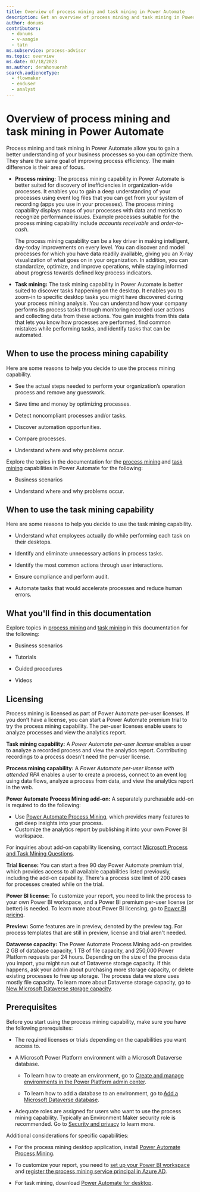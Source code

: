```yaml
---
title: Overview of process mining and task mining in Power Automate
description: Get an overview of process mining and task mining in Power Automate.
author: donums
contributors:
  - donums
  - v-aangie  
  - tatn
ms.subservice: process-advisor
ms.topic: overview
ms.date: 07/18/2023
ms.author: derahonuorah
search.audienceType: 
  - flowmaker
  - enduser
  - analyst
---
```


# Overview of process mining and task mining in Power Automate

Process mining and task mining in Power Automate allow you to gain a better understanding of your business processes so you can optimize them. They share the same goal of improving process efficiency. The main difference is their area of focus.

- **Process mining:** The process mining capability in Power Automate is better suited for discovery of inefficiencies in organization-wide processes. It enables you to gain a deep understanding of your processes using event log files that you can get from your system of recording (apps you use in your processes). The process mining capability displays maps of your processes with data and metrics to recognize performance issues. Example processes suitable for the process mining capability include *accounts receivable* and *order-to-cash*.

    The process mining capability can be a key driver in making intelligent, day-today improvements on every level. You can discover and model processes for which you have data readily available, giving you an X-ray visualization of what goes on in your organization. In addition, you can standardize, optimize, and improve operations, while staying informed about progress towards defined key process indicators.

- **Task mining:** The task mining capability in Power Automate is better suited to discover tasks happening on the desktop. It enables you to zoom-in to specific desktop tasks you might have discovered during your process mining analysis. You can understand how your company performs its process tasks through monitoring recorded user actions and collecting data from these actions. You gain insights from this data that lets you know how processes are performed, find common mistakes while performing tasks, and identify tasks that can be automated.

## When to use the process mining capability

Here are some reasons to help you decide to use the process mining capability.

- See the actual steps needed to perform your organization’s operation process and remove any guesswork.

- Save time and money by optimizing processes.

- Detect noncompliant processes and/or tasks.

- Discover automation opportunities.

- Compare processes.

- Understand where and why problems occur.

Explore the topics in the documentation for the [process mining](process-mining-overview.md) and [task mining](task-mining-overview.md) capabilities in Power Automate for the following:

- Business scenarios

- Understand where and why problems occur.

## When to use the task mining capability

Here are some reasons to help you decide to use the task mining capability.

- Understand what employees actually do while performing each task on their desktops.

- Identify and eliminate unnecessary actions in process tasks.

- Identify the most common actions through user interactions.

- Ensure compliance and perform audit.

- Automate tasks that would accelerate processes and reduce human errors.

## What you'll find in this documentation

Explore topics in [process mining](process-mining-overview.md) and [task mining](task-mining-overview.md) in this documentation for the following:

- Business scenarios

- Tutorials

- Guided procedures

- Videos

## Licensing

Process mining is licensed as part of Power Automate per-user licenses. If you don’t have a license, you can start a Power Automate premium trial to try the process mining capability. The per-user licenses enable users to analyze processes and view the analytics report.

**Task mining capability:** A *Power Automate per-user license* enables a user to analyze a recorded process and view the analytics report. Contributing recordings to a process doesn't need the per-user license.

**Process mining capability:** A *Power Automate per-user license with attended RPA* enables a user to create a process, connect to an event log using data flows, analyze a process from data, and view the analytics report in the web.

**Power Automate Process Mining add-on:** A separately purchasable add-on is required to do the following:
- Use [Power Automate Process Mining](minit/minit-desktop-application-overview.md), which provides many features to get deep insights into your process.
- Customize the analytics report by publishing it into your own Power BI workspace.

For inquiries about add-on capability licensing, contact [Microsoft Process and Task Mining Questions](mailto:minitq@microsoft.com).

**Trial license:** You can start a free 90 day Power Automate premium trial, which provides access to all available capabilities listed previously, including the add-on capability. There's a process size limit of 200 cases for processes created while on the trial.

**Power BI license:** To customize your report, you need to link the process to your own Power BI workspace, and a Power BI premium per-user license (or better) is needed. To learn more about Power BI licensing, go to [Power BI pricing](https://powerbi.microsoft.com/en-us/pricing/).

**Preview:** Some features are in preview, denoted by the preview tag. For process templates that are still in preview, license and trial aren't needed.

**Dataverse capacity:** The Power Automate Process Mining add-on provides 2 GB of database capacity, 1 TB of file capacity, and 250,000 Power Platform requests per 24 hours. Depending on the size of the process data you import, you might run out of Dataverse storage capacity. If this happens, ask your admin about purchasing more storage capacity, or delete existing processes to free up storage. The process data we store uses mostly file capacity. To learn more about Dataverse storage capacity, go to [New Microsoft Dataverse storage capacity](/power-platform/admin/capacity-storage).

## Prerequisites

Before you start using the process mining capability, make sure you have the following prerequisites:

- The required licenses or trials depending on the capabilities you want access to.

- A Microsoft Power Platform environment with a Microsoft Dataverse database.  

  - To learn how to create an environment, go to [Create and manage environments in the Power Platform admin center](/power-platform/admin/create-environment).  

  - To learn how to add a database to an environment, go to [Add a Microsoft Dataverse database](/power-platform/admin/create-database).  

- Adequate roles are assigned for users who want to use the process mining capability. Typically an Environment Maker security role is recommended. Go to [Security and privacy](process-advisor-security.md) to learn more.

Additional considerations for specific capabilities:

- For the process mining desktop application, install [Power Automate Process Mining](minit/how-to-start-with-minit-desktop-application.md).

- To customize your report, you need to [set up your Power BI workspace](process-mining-pbi-workspace.md) and [register the process mining service principal in Azure AD](process-mining-pbi-workspace.md#install-azure-tools).

- For task mining, download [Power Automate for desktop](desktop-flows/install.md).
